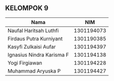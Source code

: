 ## KELOMPOK 9
| Nama | NIM |
| --- | --- |
| Naufal Haritsah Luthfi | 1301194073 |
| Firdaus Putra Kurniyant | 1301190385 |
| Kasyfi Zulkaisi Aufar	 | 1301194397 |
| Ignasius Nindra Karisma F | 1301194138 |
| Yogi Firgiawan | 1301194228 |
| Muhammad Aryuska P | 1301194427 |
